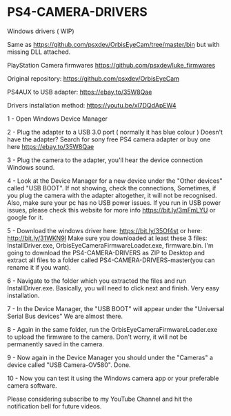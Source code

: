# PS4-CAMERA-DRIVERS

Windows drivers ( WIP)

Same as https://github.com/psxdev/OrbisEyeCam/tree/master/bin but with missing DLL attached.

PlayStation Camera firmwares https://github.com/psxdev/luke_firmwares

Original repository: https://github.com/psxdev/OrbisEyeCam

PS4AUX to USB adapter: https://ebay.to/35W8Qae

Drivers installation method: https://youtu.be/xl7DQdApEW4

1 - Open Windows Device Manager

2 - Plug the adapter to a USB 3.0 port ( normally it has blue colour ) Doesn't have the adapter? Search for sony free PS4 camera adapter or buy one here https://ebay.to/35W8Qae

3 - Plug the camera to the adapter, you'll hear the device connection Windows sound.

4 - Look at the Device Manager for a new device under the "Other devices" called "USB BOOT". If not showing, check the connections, Sometimes, if you plug the camera with the adapter altogether, it will not be recognised. Also, make sure your pc has no USB power issues. If you run in USB power issues, please check this website for more info https://bit.ly/3mFmLYU or google for it.

5 - Download the windows driver here: https://bit.ly/35Of4st or here: http://bit.ly/31WKN9I Make sure you downloaded at least these 3 files: InstallDriver.exe, OrbisEyeCameraFirmwareLoader.exe, firmware.bin. I'm going to download the PS4-CAMERA-DRIVERS as ZIP to Desktop and extract all files to a folder called PS4-CAMERA-DRIVERS-master(you can rename it if you want).

6 - Navigate to the folder which you extracted the files and run InstallDriver.exe. Basically, you will need to click next and finish. Very easy installation.

7 - In the Device Manager, the "USB BOOT" will appear under the "Universal Serial Bus devices" We are almost there.

8 - Again in the same folder, run the OrbisEyeCameraFirmwareLoader.exe to upload the firmware to the camera. Don't worry, it will not be permanently saved in the camera.

9 - Now again in the Device Manager you should under the "Cameras" a device called "USB Camera-OV580". Done.

10 - Now you can test it using the Windows camera app or your preferable camera software.

Please considering subscribe to my YouTube Channel and hit the notification bell for future videos.
